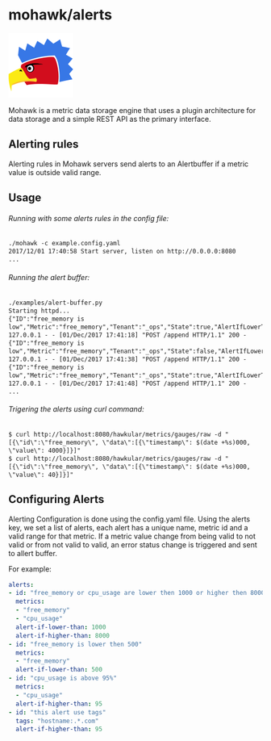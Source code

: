 # mohawk/alerts

![Mohawk](/images/logo-128.png?raw=true "Mohawk Logo")

Mohawk is a metric data storage engine that uses a plugin architecture for data storage and a simple REST API as the primary interface.

## Alerting rules

Alerting rules in Mohawk servers send alerts to an Alertbuffer if a metric value is outside valid range.

## Usage

###### Running with some alerts rules in the config file:
```
./mohawk -c example.config.yaml
2017/12/01 17:40:58 Start server, listen on http://0.0.0.0:8080
...
```
###### Running the alert buffer:
```
./examples/alert-buffer.py
Starting httpd...
{"ID":"free_memory is low","Metric":"free_memory","Tenant":"_ops","State":true,"AlertIfLowerThan":2000,"AlertIfHigherThen":8000,"Type":0,"TrigerValue":40,"TrigerTimestamp":1512142870000}
127.0.0.1 - - [01/Dec/2017 17:41:18] "POST /append HTTP/1.1" 200 -
{"ID":"free_memory is low","Metric":"free_memory","Tenant":"_ops","State":false,"AlertIfLowerThan":2000,"AlertIfHigherThen":8000,"Type":0,"TrigerValue":4000,"TrigerTimestamp":1512142893000}
127.0.0.1 - - [01/Dec/2017 17:41:38] "POST /append HTTP/1.1" 200 -
{"ID":"free_memory is low","Metric":"free_memory","Tenant":"_ops","State":true,"AlertIfLowerThan":2000,"AlertIfHigherThen":8000,"Type":0,"TrigerValue":40,"TrigerTimestamp":1512142901000}
127.0.0.1 - - [01/Dec/2017 17:41:48] "POST /append HTTP/1.1" 200 -
...
```

###### Trigering the alerts using curl command:
```
$ curl http://localhost:8080/hawkular/metrics/gauges/raw -d "[{\"id\":\"free_memory\", \"data\":[{\"timestamp\": $(date +%s)000, \"value\": 4000}]}]"
$ curl http://localhost:8080/hawkular/metrics/gauges/raw -d "[{\"id\":\"free_memory\", \"data\":[{\"timestamp\": $(date +%s)000, \"value\": 40}]}]"
```

## Configuring Alerts

Alerting Configuration is done using the config.yaml file.
Using the alerts key, we set a list of alerts, each alert has a unique name, metric id and a valid range for that metric.
If a metric value change from being valid to not valid or from not valid to valid, an error status change is triggered and sent to allert buffer.

For example:

```yaml
alerts:
- id: "free_memory or cpu_usage are lower then 1000 or higher then 8000"
  metrics:
  - "free_memory"
  - "cpu_usage"
  alert-if-lower-than: 1000
  alert-if-higher-than: 8000
- id: "free_memory is lower then 500"
  metrics:
  - "free_memory"
  alert-if-lower-than: 500
- id: "cpu_usage is above 95%"
  metrics:
  - "cpu_usage"
  alert-if-higher-than: 95
- id: "this alert use tags"
  tags: "hostname:.*.com"
  alert-if-higher-than: 95
```
